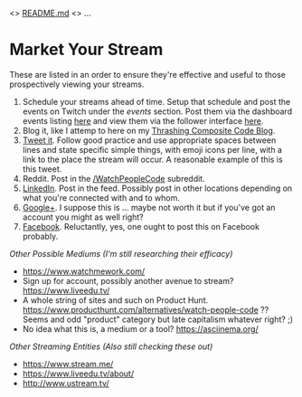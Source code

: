 <> [README.md](README.md) <> ...

# Market Your Stream

These are listed in an order to ensure they're effective and useful to those prospectively viewing your streams.

1. Schedule your streams ahead of time. Setup that schedule and post the events on Twitch under the _events_ section. Post them via the dashboard events listing [here](https://www.twitch.tv/adronhall/dashboard/events) and view them via the follower interface [here](https://www.twitch.tv/adronhall/events).
2. Blog it, like I attemp to here on my [Thrashing Composite Code Blog](https://compositecode.blog/).
3. [Tweet it](https://twitter.com/). Follow good practice and use appropriate spaces between lines and state specific simple things, with emoji icons per line, with a link to the place the stream will occur. A reasonable example of this is this tweet.
4. Reddit. Post in the [/WatchPeopleCode](https://www.reddit.com/r/WatchPeopleCode/) subreddit.
5. [LinkedIn](https://www.linkedin.com/). Post in the feed. Possibly post in other locations depending on what you're connected with and to whom.
6. [Google+](https://plus.google.com/). I suppose this is ... maybe not worth it but if you've got an account you might as well right?
7. [Facebook](https://www.facebook.com/). Reluctantly, yes, one ought to post this on Facebook probably.

*Other Possible Mediums (I'm still researching their efficacy)*

* https://www.watchmework.com/
* Sign up for account, possibly another avenue to stream? https://www.liveedu.tv/
* A whole string of sites and such on Product Hunt. https://www.producthunt.com/alternatives/watch-people-code ?? Seems and odd "product" category but late capitalism whatever right?  ;)
* No idea what this is, a medium or a tool? https://asciinema.org/

*Other Streaming Entities (Also still checking these out)*

* https://www.stream.me/
* https://www.liveedu.tv/about/
* http://www.ustream.tv/
